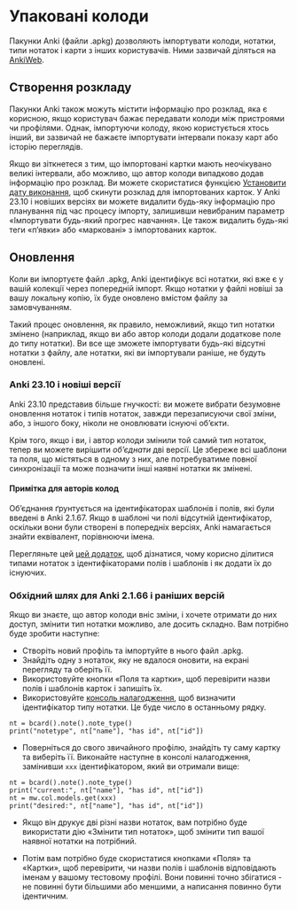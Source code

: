 # Упаковані колоди

<!-- toc -->

Пакунки Anki (файли .apkg) дозволяють імпортувати колоди, нотатки, типи нотаток і карти з
інших користувачів. Ними зазвичай діляться на [AnkiWeb](https://ankiweb.net/shared/decks).

## Створення розкладу

Пакунки Anki також можуть містити інформацію про розклад, яка є корисною, якщо користувач
бажає передавати колоди між пристроями чи профілями. Однак, імпортуючи колоду, якою користується
хтось інший, ви зазвичай не бажаєте імпортувати інтервали показу карт або історію переглядів.

Якщо ви зіткнетеся з тим, що імпортовані картки мають неочікувано великі інтервали, або можливо, що автор
колоди випадково додав інформацію про розклад. Ви можете скористатися функцією [Установити дату виконання](../browsing.md#картки), щоб скинути розклад для імпортованих карток. У Anki 23.10 і новіших версіях ви можете видалити будь-яку інформацію про планування під час процесу імпорту, залишивши невибраним параметр «Імпортувати будь-який прогрес навчання». Це також видалить будь-які теги «п’явки» або «марковані» з імпортованих карток.

## Оновлення

Коли ви імпортуєте файл .apkg, Anki ідентифікує всі нотатки, які вже є у вашій колекції через попередній імпорт.
Якщо нотатки у файлі новіші за вашу локальну копію, їх буде оновлено вмістом файлу за замовчуванням.

Такий процес оновлення, як правило, неможливий, якщо тип нотатки змінено (наприклад, якщо ви або автор колоди додали додаткове поле до типу нотатки). Ви все ще зможете імпортувати будь-які відсутні нотатки з файлу, але нотатки, які ви імпортували раніше, не будуть оновлені.

### Anki 23.10 і новіші версії

Anki 23.10 представив більше гнучкості: ви можете вибрати безумовне оновлення нотаток і типів нотаток,
завжди перезаписуючи свої зміни, або, з іншого боку, ніколи не оновлювати існуючі об’єкти.

Крім того, якщо і ви, і автор колоди змінили той самий тип нотаток, тепер ви можете вирішити _об’єднати_ дві версії.
Це збереже всі шаблони та поля, що містяться в одному з них, але потребуватиме повної синхронізації та може позначити інші наявні нотатки як змінені.

#### Примітка для авторів колод

Об’єднання ґрунтується на ідентифікаторах шаблонів і полів, які були введені в Anki 2.1.67. Якщо в шаблоні чи полі відсутній ідентифікатор,
оскільки вони були створені в попередніх версіях, Anki намагається знайти еквівалент, порівнюючи імена.

Перегляньте цей [цей додаток](https://ankiweb.net/shared/info/2063785767), щоб дізнатися, чому корисно ділитися типами нотаток з ідентифікаторами полів і шаблонів і як додати їх до існуючих.

### Обхідний шлях для Anki 2.1.66 і раніших версій

Якщо ви знаєте, що автор колоди вніс зміни, і хочете отримати до них доступ, змінити тип нотатки можливо, але досить складно. Вам потрібно буде зробити наступне:

- Створіть новий профіль та імпортуйте в нього файл .apkg.
- Знайдіть одну з нотаток, яку не вдалося оновити, на екрані перегляду та оберіть її.
- Використовуйте кнопки «Поля та картки», щоб перевірити назви полів і шаблонів карток і запишіть їх.
- Використовуйте [консоль налагодження](../misc.md#консоль-налагодження), щоб визначити ідентифікатор типу нотатки. Це буде число в останньому рядку.

```
nt = bcard().note().note_type()
print("notetype", nt["name"], "has id", nt["id"])
```

- Поверніться до свого звичайного профілю, знайдіть ту саму картку та виберіть її. Виконайте наступне в консолі налагодження, замінивши `xxx` ідентифікатором, який ви отримали вище:

```
nt = bcard().note().note_type()
print("current:", nt["name"], "has id", nt["id"])
nt = mw.col.models.get(xxx)
print("desired:", nt["name"], "has id", nt["id"])
```

- Якщо він друкує дві різні назви нотаток, вам потрібно буде використати дію «Змінити тип нотаток», щоб змінити тип вашої наявної нотатки на потрібний.

- Потім вам потрібно буде скористатися кнопками «Поля» та «Картки», щоб перевірити, чи назви полів і шаблонів відповідають іменам у вашому тестовому профілі. Вони повинні точно збігатися - не повинні бути більшими або меншими, а написання повинно бути ідентичним.
